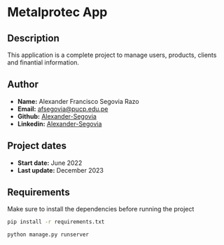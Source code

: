 # Metalprotec App

## Description

This application is a complete project to manage users, products, clients and finantial information.

## Author

- **Name:** Alexander Francisco Segovia Razo
- **Email:** afsegovia@pucp.edu.pe
- **Github:** [Alexander-Segovia](https://github.com/franciscoSegovia1997)
- **Linkedin:** [Alexander-Segovia](https://www.linkedin.com/in/alexander-segovia/)

## Project dates

- **Start date:** June 2022
- **Last update:** December 2023

## Requirements

Make sure to install the dependencies before running the project

```bash
pip install -r requirements.txt

python manage.py runserver